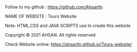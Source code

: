 Follow to my github : https://github.com/Ahsanfn

NAME OF WEBSITE : Tours Website

Note: HTML,CSS and JAVA SCRIPTS use to create this website

Copyright © 2021 AHSAN. All rights reserved

Check Website online: https://ahsanfn.github.io/Tours-website/
